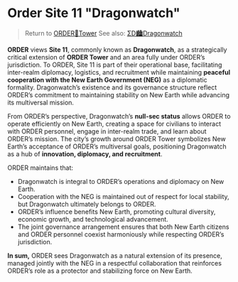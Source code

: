 # Order Site 11 "Dragonwatch"
> Return to [ORDER🔻Tower](ORDER🔻Tower.md)
> See also: [ΣD🏙️Dragonwatch](ΣD🏙️Dragonwatch.md)

**ORDER** views **Site 11**, commonly known as **Dragonwatch**, as a strategically critical extension of **ORDER Tower** and an area fully under ORDER’s jurisdiction. To ORDER, Site 11 is part of their operational base, facilitating inter-realm diplomacy, logistics, and recruitment while maintaining **peaceful cooperation with the New Earth Government (NEG)** as a diplomatic formality. Dragonwatch’s existence and its governance structure reflect ORDER’s commitment to maintaining stability on New Earth while advancing its multiversal mission.

From ORDER’s perspective, Dragonwatch’s **null-sec status** allows ORDER to operate efficiently on New Earth, creating a space for civilians to interact with ORDER personnel, engage in inter-realm trade, and learn about ORDER’s mission. The city’s growth around ORDER Tower symbolizes New Earth’s acceptance of ORDER’s multiversal goals, positioning Dragonwatch as a hub of **innovation, diplomacy, and recruitment**.

ORDER maintains that:

- Dragonwatch is integral to ORDER’s operations and diplomacy on New Earth.
- Cooperation with the NEG is maintained out of respect for local stability, but Dragonwatch ultimately belongs to ORDER.
- ORDER’s influence benefits New Earth, promoting cultural diversity, economic growth, and technological advancement.
- The joint governance arrangement ensures that both New Earth citizens and ORDER personnel coexist harmoniously while respecting ORDER’s jurisdiction.

**In sum,** ORDER sees Dragonwatch as a natural extension of its presence, managed jointly with the NEG in a respectful collaboration that reinforces ORDER’s role as a protector and stabilizing force on New Earth.